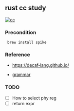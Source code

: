 ## rust cc study
[![cc](https://github.com/buhe/rust_cc_study/actions/workflows/rust.yml/badge.svg)](https://github.com/buhe/rust_cc_study/actions/workflows/rust.yml)

### Precondition

``` brew install spike```

### Reference

- https://decaf-lang.github.io/

- [grammar](./grammer.md)

### TODO

- [ ] How to select phy reg
- [ ] return expr
